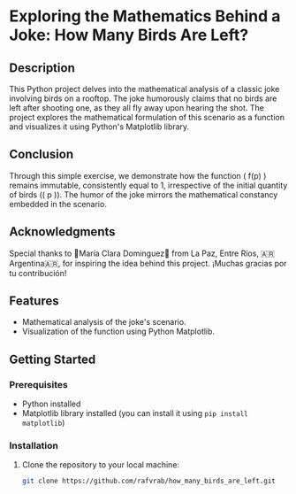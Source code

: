 # Exploring the Mathematics Behind a Joke: How Many Birds Are Left?

## Description

This Python project delves into the mathematical analysis of a classic joke involving birds on a rooftop. The joke humorously claims that no birds are left after shooting one, as they all fly away upon hearing the shot. The project explores the mathematical formulation of this scenario as a function and visualizes it using Python's Matplotlib library.

## Conclusion

Through this simple exercise, we demonstrate how the function \( f(p) \) remains immutable, consistently equal to 1, irrespective of the initial quantity of birds (\( p \)). The humor of the joke mirrors the mathematical constancy embedded in the scenario.

## Acknowledgments

Special thanks to 💎María Clara Dominguez💎 from La Paz, Entre Ríos, 🇦🇷Argentina🇦🇷, for inspiring the idea behind this project. ¡Muchas gracias por tu contribución!

## Features

- Mathematical analysis of the joke's scenario.
- Visualization of the function using Python Matplotlib.

## Getting Started

### Prerequisites

- Python installed
- Matplotlib library installed (you can install it using `pip install matplotlib`)

### Installation

1. Clone the repository to your local machine:

   ```bash
   git clone https://github.com/rafvrab/how_many_birds_are_left.git

